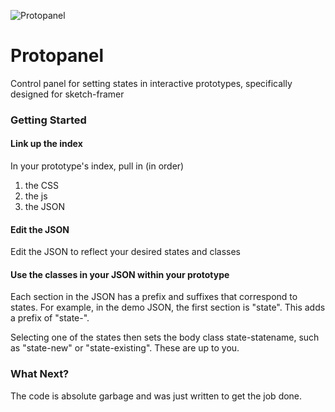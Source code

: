 ![Protopanel](http://f.cl.ly/items/0e2H1y3R1m0B0b1D2D3Z/protopanel.png "Protopanel")

# Protopanel

Control panel for setting states in interactive prototypes, specifically designed for sketch-framer

### Getting Started

#### Link up the index

In your prototype's index, pull in (in order)

1. the CSS
2. the js
3. the JSON

#### Edit the JSON

Edit the JSON to reflect your desired states and classes

#### Use the classes in your JSON within your prototype

Each section in the JSON has a prefix and suffixes that correspond to states. For example, in the demo JSON, the first section is "state". This adds a prefix of "state-".

Selecting one of the states then sets the body class state-statename, such as "state-new" or "state-existing". These are up to you.

### What Next?

The code is absolute garbage and was just written to get the job done.
